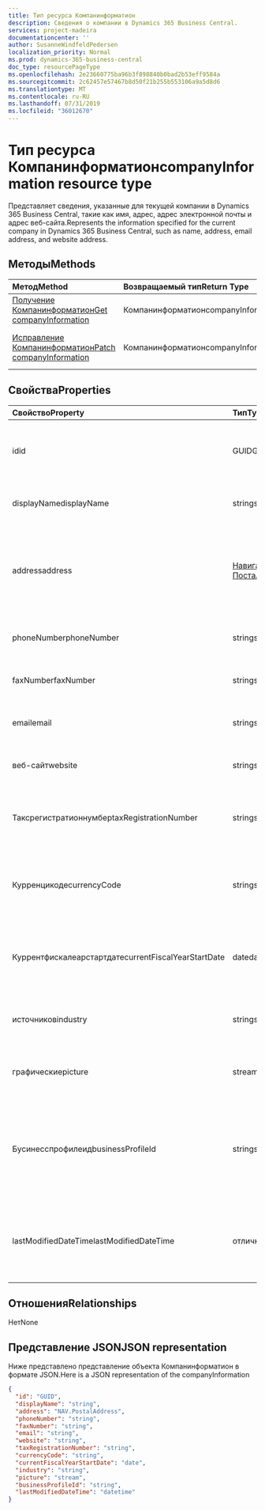 ```yaml
---
title: Тип ресурса Компанинформатион
description: Сведения о компании в Dynamics 365 Business Central.
services: project-madeira
documentationcenter: ''
author: SusanneWindfeldPedersen
localization_priority: Normal
ms.prod: dynamics-365-business-central
doc_type: resourcePageType
ms.openlocfilehash: 2e23660775ba96b3f898840b0bad2b53eff9584a
ms.sourcegitcommit: 2c62457e57467b8d50f21b255b553106a9a5d8d6
ms.translationtype: MT
ms.contentlocale: ru-RU
ms.lasthandoff: 07/31/2019
ms.locfileid: "36012670"
---
```

# <a name="companyinformation-resource-type"></a><span data-ttu-id="a65a5-103">Тип ресурса Компанинформатион</span><span class="sxs-lookup"><span data-stu-id="a65a5-103">companyInformation resource type</span></span>
<span data-ttu-id="a65a5-104">Представляет сведения, указанные для текущей компании в Dynamics 365 Business Central, такие как имя, адрес, адрес электронной почты и адрес веб-сайта.</span><span class="sxs-lookup"><span data-stu-id="a65a5-104">Represents the information specified for the current company in Dynamics 365 Business Central, such as name, address, email address, and website address.</span></span>

## <a name="methods"></a><span data-ttu-id="a65a5-105">Методы</span><span class="sxs-lookup"><span data-stu-id="a65a5-105">Methods</span></span>

| <span data-ttu-id="a65a5-106">Метод</span><span class="sxs-lookup"><span data-stu-id="a65a5-106">Method</span></span>         | <span data-ttu-id="a65a5-107">Возвращаемый тип</span><span class="sxs-lookup"><span data-stu-id="a65a5-107">Return Type</span></span>  |<span data-ttu-id="a65a5-108">Описание</span><span class="sxs-lookup"><span data-stu-id="a65a5-108">Description</span></span>|
|:---------------|:-------------|:----------|
|[<span data-ttu-id="a65a5-109">Получение Компанинформатион</span><span class="sxs-lookup"><span data-stu-id="a65a5-109">Get companyInformation</span></span>](../api/dynamics-companyinformation-get.md)|<span data-ttu-id="a65a5-110">Компанинформатион</span><span class="sxs-lookup"><span data-stu-id="a65a5-110">companyInformation</span></span>|<span data-ttu-id="a65a5-111">Получает сведения о компании.</span><span class="sxs-lookup"><span data-stu-id="a65a5-111">Gets a company information.</span></span>|
|[<span data-ttu-id="a65a5-112">Исправление Компанинформатион</span><span class="sxs-lookup"><span data-stu-id="a65a5-112">Patch companyInformation</span></span>](../api/dynamics-companyinformation-update.md)|<span data-ttu-id="a65a5-113">Компанинформатион</span><span class="sxs-lookup"><span data-stu-id="a65a5-113">companyInformation</span></span>|<span data-ttu-id="a65a5-114">Обновляет сведения о компании.</span><span class="sxs-lookup"><span data-stu-id="a65a5-114">Updates a company information.</span></span>|


## <a name="properties"></a><span data-ttu-id="a65a5-115">Свойства</span><span class="sxs-lookup"><span data-stu-id="a65a5-115">Properties</span></span>
| <span data-ttu-id="a65a5-116">Свойство</span><span class="sxs-lookup"><span data-stu-id="a65a5-116">Property</span></span>     | <span data-ttu-id="a65a5-117">Тип</span><span class="sxs-lookup"><span data-stu-id="a65a5-117">Type</span></span>      |<span data-ttu-id="a65a5-118">Описание</span><span class="sxs-lookup"><span data-stu-id="a65a5-118">Description</span></span>                           |
|:-------------|:--------|:-------------------------------------|
|<span data-ttu-id="a65a5-119">id</span><span class="sxs-lookup"><span data-stu-id="a65a5-119">id</span></span>            |<span data-ttu-id="a65a5-120">GUID</span><span class="sxs-lookup"><span data-stu-id="a65a5-120">GUID</span></span>|<span data-ttu-id="a65a5-121">Уникальный идентификатор компании.</span><span class="sxs-lookup"><span data-stu-id="a65a5-121">The unique ID of the company.</span></span> <span data-ttu-id="a65a5-122">Не редактируемые.</span><span class="sxs-lookup"><span data-stu-id="a65a5-122">Non-editable.</span></span>|
|<span data-ttu-id="a65a5-123">displayName</span><span class="sxs-lookup"><span data-stu-id="a65a5-123">displayName</span></span>   |<span data-ttu-id="a65a5-124">string</span><span class="sxs-lookup"><span data-stu-id="a65a5-124">string</span></span>   |<span data-ttu-id="a65a5-125">Отображаемое имя компании.</span><span class="sxs-lookup"><span data-stu-id="a65a5-125">The company's display name.</span></span>           |
|<span data-ttu-id="a65a5-126">address</span><span class="sxs-lookup"><span data-stu-id="a65a5-126">address</span></span>       |[<span data-ttu-id="a65a5-127">Навигационная. Посталаддресс</span><span class="sxs-lookup"><span data-stu-id="a65a5-127">NAV.PostalAddress</span></span>](../resources/dynamics-complextypes.md)|<span data-ttu-id="a65a5-128">Адрес компании.</span><span class="sxs-lookup"><span data-stu-id="a65a5-128">The company's address.</span></span> <span data-ttu-id="a65a5-129">Просмотрите сложный тип для получения дополнительных сведений.</span><span class="sxs-lookup"><span data-stu-id="a65a5-129">View the complex type for additional detail.</span></span>|
|<span data-ttu-id="a65a5-130">phoneNumber</span><span class="sxs-lookup"><span data-stu-id="a65a5-130">phoneNumber</span></span>   |<span data-ttu-id="a65a5-131">string</span><span class="sxs-lookup"><span data-stu-id="a65a5-131">string</span></span>   |<span data-ttu-id="a65a5-132">Номер телефона компании.</span><span class="sxs-lookup"><span data-stu-id="a65a5-132">The company's telephone number.</span></span>       |
|<span data-ttu-id="a65a5-133">faxNumber</span><span class="sxs-lookup"><span data-stu-id="a65a5-133">faxNumber</span></span>     |<span data-ttu-id="a65a5-134">string</span><span class="sxs-lookup"><span data-stu-id="a65a5-134">string</span></span>   |<span data-ttu-id="a65a5-135">Номер факса компании.</span><span class="sxs-lookup"><span data-stu-id="a65a5-135">The company's fax number.</span></span>             |
|<span data-ttu-id="a65a5-136">email</span><span class="sxs-lookup"><span data-stu-id="a65a5-136">email</span></span>         |<span data-ttu-id="a65a5-137">string</span><span class="sxs-lookup"><span data-stu-id="a65a5-137">string</span></span>   |<span data-ttu-id="a65a5-138">Адрес электронной почты компании.</span><span class="sxs-lookup"><span data-stu-id="a65a5-138">The company's email address.</span></span>          |
|<span data-ttu-id="a65a5-139">веб-сайт</span><span class="sxs-lookup"><span data-stu-id="a65a5-139">website</span></span>       |<span data-ttu-id="a65a5-140">string</span><span class="sxs-lookup"><span data-stu-id="a65a5-140">string</span></span>   |<span data-ttu-id="a65a5-141">Адрес веб-сайта компании.</span><span class="sxs-lookup"><span data-stu-id="a65a5-141">The company's website address.</span></span>        |
|<span data-ttu-id="a65a5-142">Таксрегистратионнумбер</span><span class="sxs-lookup"><span data-stu-id="a65a5-142">taxRegistrationNumber</span></span>|<span data-ttu-id="a65a5-143">string</span><span class="sxs-lookup"><span data-stu-id="a65a5-143">string</span></span>|<span data-ttu-id="a65a5-144">Регистрационный номер налогоплательщика компании.</span><span class="sxs-lookup"><span data-stu-id="a65a5-144">The company's tax registration number.</span></span>|
|<span data-ttu-id="a65a5-145">Курренцикоде</span><span class="sxs-lookup"><span data-stu-id="a65a5-145">currencyCode</span></span>  |<span data-ttu-id="a65a5-146">string</span><span class="sxs-lookup"><span data-stu-id="a65a5-146">string</span></span>   |<span data-ttu-id="a65a5-147">Валюта, в которой компания выполняет бизнес.</span><span class="sxs-lookup"><span data-stu-id="a65a5-147">The currency the company does business in.</span></span> <span data-ttu-id="a65a5-148">Только для чтения.</span><span class="sxs-lookup"><span data-stu-id="a65a5-148">Read-Only.</span></span>|
|<span data-ttu-id="a65a5-149">Куррентфискалеарстартдате</span><span class="sxs-lookup"><span data-stu-id="a65a5-149">currentFiscalYearStartDate</span></span>|<span data-ttu-id="a65a5-150">date</span><span class="sxs-lookup"><span data-stu-id="a65a5-150">date</span></span>|<span data-ttu-id="a65a5-151">Текущая дата начала финансового года компании.</span><span class="sxs-lookup"><span data-stu-id="a65a5-151">The company's current fiscal year start date.</span></span> <span data-ttu-id="a65a5-152">Только для чтения.</span><span class="sxs-lookup"><span data-stu-id="a65a5-152">Read-Only.</span></span>|
|<span data-ttu-id="a65a5-153">источников</span><span class="sxs-lookup"><span data-stu-id="a65a5-153">industry</span></span>      |<span data-ttu-id="a65a5-154">string</span><span class="sxs-lookup"><span data-stu-id="a65a5-154">string</span></span>   |<span data-ttu-id="a65a5-155">Отрасль, в которой участвует компания.</span><span class="sxs-lookup"><span data-stu-id="a65a5-155">The industry the company is part of.</span></span>  |
|<span data-ttu-id="a65a5-156">графические</span><span class="sxs-lookup"><span data-stu-id="a65a5-156">picture</span></span>       |<span data-ttu-id="a65a5-157">stream</span><span class="sxs-lookup"><span data-stu-id="a65a5-157">stream</span></span>   |<span data-ttu-id="a65a5-158">Логотип компании.</span><span class="sxs-lookup"><span data-stu-id="a65a5-158">The company logo.</span></span> <span data-ttu-id="a65a5-159">Только для чтения.</span><span class="sxs-lookup"><span data-stu-id="a65a5-159">Read-Only.</span></span>          |
|<span data-ttu-id="a65a5-160">Бусинесспрофилеид</span><span class="sxs-lookup"><span data-stu-id="a65a5-160">businessProfileId</span></span>|<span data-ttu-id="a65a5-161">string</span><span class="sxs-lookup"><span data-stu-id="a65a5-161">string</span></span>|<span data-ttu-id="a65a5-162">Идентификатор бизнес-профиля, связанный с компанией "Финансы".</span><span class="sxs-lookup"><span data-stu-id="a65a5-162">The business profile ID linked to the Financials company.</span></span> <span data-ttu-id="a65a5-163">Только для чтения.</span><span class="sxs-lookup"><span data-stu-id="a65a5-163">Read-Only.</span></span>|
|<span data-ttu-id="a65a5-164">lastModifiedDateTime</span><span class="sxs-lookup"><span data-stu-id="a65a5-164">lastModifiedDateTime</span></span>|<span data-ttu-id="a65a5-165">отличным</span><span class="sxs-lookup"><span data-stu-id="a65a5-165">datetime</span></span>|<span data-ttu-id="a65a5-166">Дата и время последнего изменения компании.</span><span class="sxs-lookup"><span data-stu-id="a65a5-166">The last datetime the company was modified.</span></span> <span data-ttu-id="a65a5-167">Только для чтения.</span><span class="sxs-lookup"><span data-stu-id="a65a5-167">Read-Only.</span></span>|  


## <a name="relationships"></a><span data-ttu-id="a65a5-168">Отношения</span><span class="sxs-lookup"><span data-stu-id="a65a5-168">Relationships</span></span>
<span data-ttu-id="a65a5-169">Нет</span><span class="sxs-lookup"><span data-stu-id="a65a5-169">None</span></span>

## <a name="json-representation"></a><span data-ttu-id="a65a5-170">Представление JSON</span><span class="sxs-lookup"><span data-stu-id="a65a5-170">JSON representation</span></span>

<span data-ttu-id="a65a5-171">Ниже представлено представление объекта Компанинформатион в формате JSON.</span><span class="sxs-lookup"><span data-stu-id="a65a5-171">Here is a JSON representation of the companyInformation</span></span>
```json
{
  "id": "GUID",
  "displayName": "string",
  "address": "NAV.PostalAddress",
  "phoneNumber": "string",
  "faxNumber": "string",
  "email": "string",
  "website": "string",
  "taxRegistrationNumber": "string",
  "currencyCode": "string",
  "currentFiscalYearStartDate": "date",
  "industry": "string",
  "picture": "stream",
  "businessProfileId": "string",
  "lastModifiedDateTime": "datetime"
}

```

